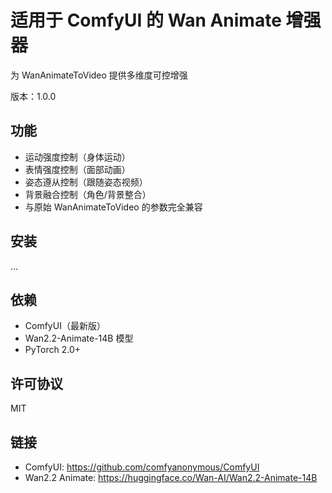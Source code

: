 # 适用于 ComfyUI 的 Wan Animate 增强器

为 WanAnimateToVideo 提供多维度可控增强

版本：1.0.0

## 功能

- 运动强度控制（身体运动）
- 表情强度控制（面部动画）
- 姿态遵从控制（跟随姿态视频）
- 背景融合控制（角色/背景整合）
- 与原始 WanAnimateToVideo 的参数完全兼容

## 安装

...

## 依赖

- ComfyUI（最新版）
- Wan2.2-Animate-14B 模型
- PyTorch 2.0+

## 许可协议

MIT

## 链接

- ComfyUI: https://github.com/comfyanonymous/ComfyUI
- Wan2.2 Animate: https://huggingface.co/Wan-AI/Wan2.2-Animate-14B
